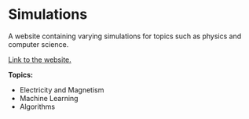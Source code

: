 # Simulations

A website containing varying simulations for topics such as physics and computer science.

[Link to the website.](https://jamesscn.github.io/Simulations/)

**Topics:**
* Electricity and Magnetism
* Machine Learning
* Algorithms
